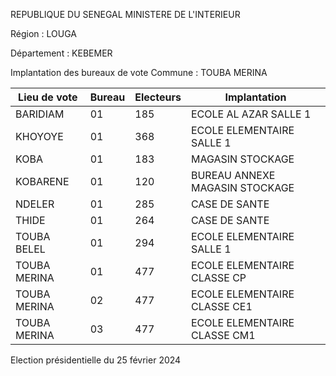 REPUBLIQUE DU SENEGAL MINISTERE DE L'INTERIEUR

Région : LOUGA

Département : KEBEMER

Implantation des bureaux de vote Commune : TOUBA MERINA

| Lieu de vote | Bureau | Electeurs | Implantation |
| - | - | - | - |
| BARIDIAM | 01 | 185 | ECOLE AL AZAR SALLE 1 |
| KHOYOYE | 01 | 368 | ECOLE ELEMENTAIRE SALLE 1 |
| KOBA | 01 | 183 | MAGASIN STOCKAGE |
| KOBARENE | 01 | 120 | BUREAU ANNEXE MAGASIN STOCKAGE |
| NDELER | 01 | 285 | CASE DE SANTE |
| THIDE | 01 | 264 | CASE DE SANTE |
| TOUBA BELEL | 01 | 294 | ECOLE ELEMENTAIRE SALLE 1 |
| TOUBA MERINA | 01 | 477 | ECOLE ELEMENTAIRE CLASSE CP |
| TOUBA MERINA | 02 | 477 | ECOLE ELEMENTAIRE CLASSE CE1 |
| TOUBA MERINA | 03 | 477 | ECOLE ELEMENTAIRE CLASSE CM1 |

<!-- PageNumber="21/21" -->

Election présidentielle du 25 février 2024
